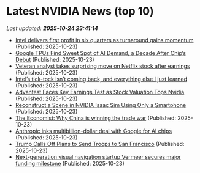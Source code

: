 # Latest NVIDIA News (top 10)
_Last updated: **2025-10-24 23:41:14**_

- [Intel delivers first profit in six quarters as turnaround gains momentum](https://siliconangle.com/2025/10/23/intel-delivers-first-profit-six-quarters-turnaround-gains-momentum/) (Published: 2025-10-23)
- [Google TPUs Find Sweet Spot of AI Demand, a Decade After Chip’s Debut](https://financialpost.com/pmn/business-pmn/google-tpus-find-sweet-spot-of-ai-demand-a-decade-after-chips-debut) (Published: 2025-10-23)
- [Veteran analyst takes surprising move on Netflix stock after earnings](https://www.thestreet.com/investing/veteran-analyst-takes-surprising-move-on-netflix-stock-after-earnings) (Published: 2025-10-23)
- [Intel’s tick-tock isn’t coming back, and everything else I just learned](https://www.theverge.com/tech/805652/intel-q3-2025-earnings-18a-panther-lake-ai-gpus-annual) (Published: 2025-10-23)
- [Advantest Faces Key Earnings Test as Stock Valuation Tops Nvidia](https://biztoc.com/x/812255475111468c) (Published: 2025-10-23)
- [Reconstruct a Scene in NVIDIA Isaac Sim Using Only a Smartphone](https://developer.nvidia.com/blog/reconstruct-a-scene-in-nvidia-isaac-sim-using-only-a-smartphone/) (Published: 2025-10-23)
- [The Economist: Why China is winning the trade war](https://freerepublic.com/focus/f-news/4348244/posts) (Published: 2025-10-23)
- [Anthropic inks multibillion-dollar deal with Google for AI chips](https://abcnews.go.com/Technology/wireStory/anthropic-inks-multibillion-dollar-deal-google-ai-chips-126816491) (Published: 2025-10-23)
- [Trump Calls Off Plans to Send Troops to San Francisco](https://legalinsurrection.com/2025/10/trump-calls-off-plans-to-send-troops-to-san-francisco/) (Published: 2025-10-23)
- [Next-generation visual navigation startup Vermeer secures major funding milestone](https://www.gpsdaily.com/reports/Next_generation_visual_navigation_startup_Vermeer_secures_major_funding_milestone_999.html) (Published: 2025-10-23)
